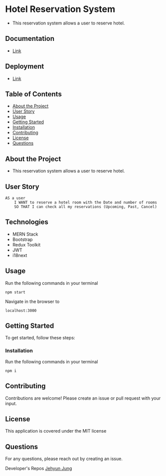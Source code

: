# Hotel Reservation System
 - This reservation system allows a user to reserve hotel.


## Documentation
 - [Link](https://congmul.github.io/document-hotel-reservation-system/)

## Deployment
 - [Link](https://hotel-reservation-app-jjh.herokuapp.com/)

## Table of Contents

- [About the Project](#About-the-Project)
- [User Story](#User-Story)
- [Usage](#Usage)
- [Getting Started](#Getting-Started)
- [Installation](#Installation)
- [Contributing](#Contributing)
- [License](#License)
- [Questions](#Questions)

## About the Project
 - This reservation system allows a user to reserve hotel.

## User Story
```
AS a user
    I WANT to reserve a hotel room with the Date and number of rooms
    SO THAT I can check all my reservations (Upcoming, Past, Cancel)
```

## Technologies
 - MERN Stack
 - Bootstrap
 - Redux Toolkit
 - JWT
 - i18next

## Usage

Run the following commands in your terminal

    npm start

Navigate in the browser to

    localhost:3000

## Getting Started

To get started, follow these steps:

### Installation

Run the following commands in your terminal

    npm i

## Contributing

Contributions are welcome! Please create an issue or pull request with your input.

## License

This application is covered under the MIT license

## Questions

For any questions, please reach out by creating an issue.

Developer's Repos 
[Jehyun Jung](https://github.com/congmul)
